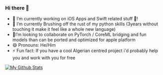 ### Hi there 👋

- 🔭 I’m currently working on iOS Apps and Swift related stuff 🦅!
- 🌱 I’m currently Brushing off the rust of my python skills (3years without touching it make it feel like a whole new language)
- 👬I’m looking to collaborate on PyTorch / CoreML bridging and fun models than can be ported and optimized for apple platform
- 😄 Pronouns: He/Him
- ⚡ Fun fact: If you have a cool Algerian centred project i'd probably help you and work with you for free

[![My Github Stats](https://github-readme-stats.vercel.app/api?username=Djallil14)]()

<!--
**Djallil14/Djallil14** is a ✨ _special_ ✨ repository because its `README.md` (this file) appears on your GitHub profile.

Here are some ideas to get you started:

- 🔭 I’m currently working on ...
- 🌱 I’m currently learning ...
- 👯 I’m looking to collaborate on ...
- 🤔 I’m looking for help with ...
- 💬 Ask me about ...
- 📫 How to reach me: ...
- ⚡ Fun fact: ...
[![My Github Stats](https://github-readme-stats.vercel.app/api?username=Djallil14)]()
-->
